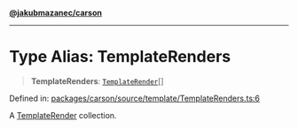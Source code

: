 [**@jakubmazanec/carson**](../README.md)

---

# Type Alias: TemplateRenders

> **TemplateRenders**: [`TemplateRender`](TemplateRender.md)[]

Defined in:
[packages/carson/source/template/TemplateRenders.ts:6](https://github.com/jakubmazanec/tools/blob/d8ee2855cc8c253cbcc5c4d49e7356ff8450cbde/packages/carson/source/template/TemplateRenders.ts#L6)

A [TemplateRender](TemplateRender.md) collection.
